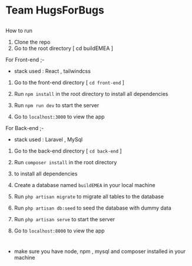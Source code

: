 # Team HugsForBugs

##
How to run 

1. Clone the repo
2. Go to the root directory [  cd buildEMEA  ]


For Front-end ;- 
- stack used : React , tailwindcss 

 1. Go to the front-end directory [  `cd front-end`  ]

 2. Run `npm install` in the root directory to install all dependencies 

 3. Run `npm run dev` to start the server

 4. Go to `localhost:3000` to view the app

For Back-end ;-
- stack used : Laravel , MySql

 1. Go to the back-end directory [  `cd back-end`  ]

 2. Run `composer install` in the root directory 

 3. to install all dependencies
 
 4. Create a database named `buildEMEA` in your local machine
 
 5. Run `php artisan migrate` to migrate all tables to the database

 6. Run `php artisan db:seed` to seed the database with dummy data

 7. Run `php artisan serve` to start the server

 8. Go to `localhost:8000` to view the app


#
+ make sure you have node, npm , mysql  and composer installed in your machine